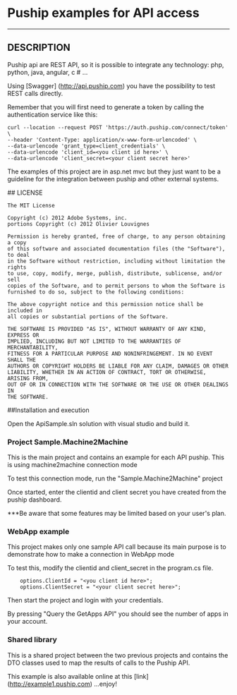 # Puship examples for API access

---

## DESCRIPTION

Puship api are REST API, so it is possible to integrate any technology: php, python, java, angular, c # ...

Using [Swagger] (http://api.puship.com) you have the possibility to test REST calls directly.

Remember that you will first need to generate a token by calling the authentication service like this:

```
curl --location --request POST 'https://auth.puship.com/connect/token' \
--header 'Content-Type: application/x-www-form-urlencoded' \
--data-urlencode 'grant_type=client_credentials' \
--data-urlencode 'client_id=<you client id here>' \
--data-urlencode 'client_secret=<your client secret here>'
```

The examples of this project are in asp.net mvc but they just want to be a guideline for the integration between puship and other external systems.


##<a name="license"></a> LICENSE

	The MIT License

	Copyright (c) 2012 Adobe Systems, inc.
	portions Copyright (c) 2012 Olivier Louvignes

	Permission is hereby granted, free of charge, to any person obtaining a copy
	of this software and associated documentation files (the "Software"), to deal
	in the Software without restriction, including without limitation the rights
	to use, copy, modify, merge, publish, distribute, sublicense, and/or sell
	copies of the Software, and to permit persons to whom the Software is
	furnished to do so, subject to the following conditions:

	The above copyright notice and this permission notice shall be included in
	all copies or substantial portions of the Software.

	THE SOFTWARE IS PROVIDED "AS IS", WITHOUT WARRANTY OF ANY KIND, EXPRESS OR
	IMPLIED, INCLUDING BUT NOT LIMITED TO THE WARRANTIES OF MERCHANTABILITY,
	FITNESS FOR A PARTICULAR PURPOSE AND NONINFRINGEMENT. IN NO EVENT SHALL THE
	AUTHORS OR COPYRIGHT HOLDERS BE LIABLE FOR ANY CLAIM, DAMAGES OR OTHER
	LIABILITY, WHETHER IN AN ACTION OF CONTRACT, TORT OR OTHERWISE, ARISING FROM,
	OUT OF OR IN CONNECTION WITH THE SOFTWARE OR THE USE OR OTHER DEALINGS IN
	THE SOFTWARE.




##<a name="automatic_installation"></a>Installation and execution

Open the ApiSample.sln solution with visual studio and build it.

### Project Sample.Machine2Machine

This is the main project and contains an example for each API puship. This is using machine2machine connection mode

To test this connection mode, run the "Sample.Machine2Machine" project

Once started, enter the clientid and client secret you have created from the puship dashboard.

***Be aware that some features may be limited based on your user's plan.

### WebApp example

This project makes only one sample API call because its main purpose is to demonstrate how to make a connection in WebApp mode

To test this, modify the clientid and client_secret in the program.cs file.

```
    options.ClientId = "<you client id here>";
    options.ClientSecret = "<your client secret here>";
```

Then start the project and login with your credentials.

By pressing "Query the GetApps API" you should see the number of apps in your account.

### Shared library

This is a shared project between the two previous projects and contains the DTO classes used to map the results of calls to the Puship API.


This example is also available online at this [link] (http://example1.puship.com) ...enjoy!
